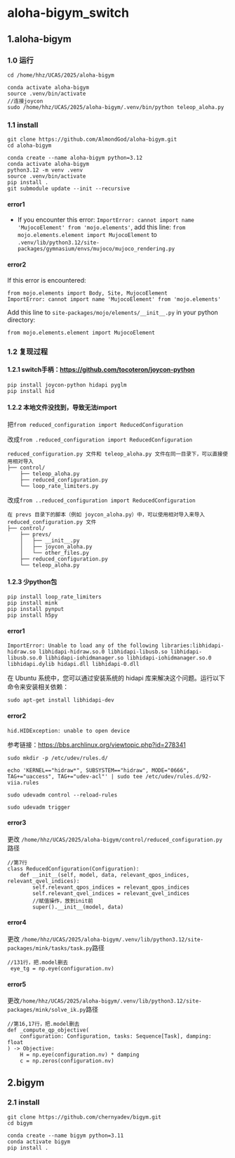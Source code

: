 # aloha-bigym_switch

## 1.aloha-bigym
### 1.0 运行
```
cd /home/hhz/UCAS/2025/aloha-bigym

conda activate aloha-bigym
source .venv/bin/activate
//连接joycon
sudo /home/hhz/UCAS/2025/aloha-bigym/.venv/bin/python teleop_aloha.py
```

### 1.1 install
```
git clone https://github.com/AlmondGod/aloha-bigym.git
cd aloha-bigym

conda create --name aloha-bigym python=3.12
conda activate aloha-bigym
python3.12 -m venv .venv
source .venv/bin/activate
pip install .
git submodule update --init --recursive   
```
#### error1
- If you encounter this error: `ImportError: cannot import name 'MujocoElement' from 'mojo.elements'`, add this line: 
`from mojo.elements.element import MujocoElement` 
to `.venv/lib/python3.12/site-packages/gymnasium/envs/mujoco/mujoco_rendering.py`
#### error2
If this error is encountered: 

```
from mojo.elements import Body, Site, MujocoElement
ImportError: cannot import name 'MujocoElement' from 'mojo.elements'
```

Add this line to `site-packages/mojo/elements/__init__.py` in your python directory:

`from mojo.elements.element import MujocoElement`



### 1.2 复现过程
#### 1.2.1 switch手柄：https://github.com/tocoteron/joycon-python
```
pip install joycon-python hidapi pyglm
pip install hid
```

#### 1.2.2 本地文件没找到，导致无法import
把`from reduced_configuration import ReducedConfiguration`

改成`from .reduced_configuration import ReducedConfiguration
`
```
reduced_configuration.py 文件和 teleop_aloha.py 文件在同一目录下，可以直接使用相对导入
├── control/
    ├── teleop_aloha.py
    ├── reduced_configuration.py
    └── loop_rate_limiters.py
```
改成`from ..reduced_configuration import ReducedConfiguration`
```
在 prevs 目录下的脚本（例如 joycon_aloha.py）中，可以使用相对导入来导入 reduced_configuration.py 文件
├── control/
    ├── prevs/
    │   ├── __init__.py
    │   ├── joycon_aloha.py
    │   └── other_files.py
    ├── reduced_configuration.py
    └── teleop_aloha.py
```
#### 1.2.3 少python包
```
pip install loop_rate_limiters
pip install mink
pip install pynput
pip install h5py
```
#### error1
`ImportError: Unable to load any of the following libraries:libhidapi-hidraw.so libhidapi-hidraw.so.0 libhidapi-libusb.so libhidapi-libusb.so.0 libhidapi-iohidmanager.so libhidapi-iohidmanager.so.0 libhidapi.dylib hidapi.dll libhidapi-0.dll`

在 Ubuntu 系统中，您可以通过安装系统的 hidapi 库来解决这个问题。运行以下命令来安装相关依赖：
```
sudo apt-get install libhidapi-dev
```
#### error2
`hid.HIDException: unable to open device`

参考链接：https://bbs.archlinux.org/viewtopic.php?id=278341
```
sudo mkdir -p /etc/udev/rules.d/

echo 'KERNEL=="hidraw*", SUBSYSTEM=="hidraw", MODE="0666", TAG+="uaccess", TAG+="udev-acl"' | sudo tee /etc/udev/rules.d/92-viia.rules

sudo udevadm control --reload-rules

sudo udevadm trigger
```
#### error3
更改
`/home/hhz/UCAS/2025/aloha-bigym/control/reduced_configuration.py`路径
```
//第7行
class ReducedConfiguration(Configuration):
    def __init__(self, model, data, relevant_qpos_indices, relevant_qvel_indices):
        self.relevant_qpos_indices = relevant_qpos_indices
        self.relevant_qvel_indices = relevant_qvel_indices
        //赋值操作，放到init前
        super().__init__(model, data)
```
#### error4
更改
`/home/hhz/UCAS/2025/aloha-bigym/.venv/lib/python3.12/site-packages/mink/tasks/task.py`路径
```
//131行，把.model删去
 eye_tg = np.eye(configuration.nv)
```
#### error5
更改`/home/hhz/UCAS/2025/aloha-bigym/.venv/lib/python3.12/site-packages/mink/solve_ik.py`路径
```
//第16,17行，把.model删去
def _compute_qp_objective(
    configuration: Configuration, tasks: Sequence[Task], damping: float
) -> Objective:
    H = np.eye(configuration.nv) * damping
    c = np.zeros(configuration.nv)
```

## 2.bigym

### 2.1 install
```
git clone https://github.com/chernyadev/bigym.git
cd bigym

conda create --name bigym python=3.11
conda activate bigym
pip install .
```
